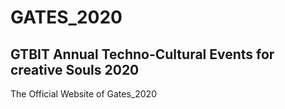 # GATES_2020
## GTBIT Annual Techno-Cultural Events for creative Souls 2020

The Official Website of Gates_2020
